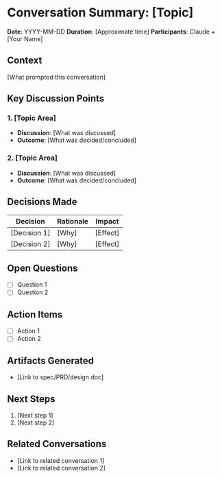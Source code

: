 # Conversation Summary: [Topic]

**Date**: YYYY-MM-DD
**Duration**: [Approximate time]
**Participants**: Claude + [Your Name]

## Context

[What prompted this conversation]

## Key Discussion Points

### 1. [Topic Area]
- **Discussion**: [What was discussed]
- **Outcome**: [What was decided/concluded]

### 2. [Topic Area]
- **Discussion**: [What was discussed]
- **Outcome**: [What was decided/concluded]

## Decisions Made

| Decision | Rationale | Impact |
|----------|-----------|--------|
| [Decision 1] | [Why] | [Effect] |
| [Decision 2] | [Why] | [Effect] |

## Open Questions

- [ ] Question 1
- [ ] Question 2

## Action Items

- [ ] Action 1
- [ ] Action 2

## Artifacts Generated

- [Link to spec/PRD/design doc]

## Next Steps

1. [Next step 1]
2. [Next step 2]

## Related Conversations

- [Link to related conversation 1]
- [Link to related conversation 2]
